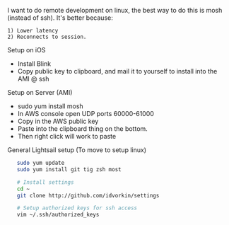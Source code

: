 I want to do remote development on linux, the best way to do this is mosh (instead of ssh). It's better because:

    1) Lower latency
    2) Reconnects to session.

Setup on iOS

* Install Blink
* Copy public key to clipboard, and mail it to yourself to install into the AMI @ ssh

Setup on Server (AMI)

* sudo yum install mosh
* In AWS console open UDP ports 60000-61000
* Copy in the AWS public key
* Paste into the clipboard thing on the bottom.
* Then right click will work to paste

General Lightsail setup (To move to setup linux)

```bash
   sudo yum update
   sudo yum install git tig zsh most

   # Install settings
   cd ~
   git clone http://github.com/idvorkin/settings

   # Setup authorized keys for ssh access
   vim ~/.ssh/authorized_keys
```